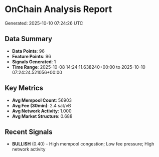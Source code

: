 # OnChain Analysis Report
Generated: 2025-10-10 07:24:26 UTC

## Data Summary
- **Data Points**: 96
- **Feature Points**: 96
- **Signals Generated**: 1
- **Time Range**: 2025-10-08 14:24:11.638240+00:00 to 2025-10-10 07:24:24.521056+00:00

## Key Metrics
- **Avg Mempool Count**: 56903
- **Avg Fee (30min)**: 2.4 sat/vB
- **Avg Network Activity**: 1.000
- **Avg Market Structure**: 0.688

## Recent Signals
- **BULLISH** (0.40) - High mempool congestion; Low fee pressure; High network activity

